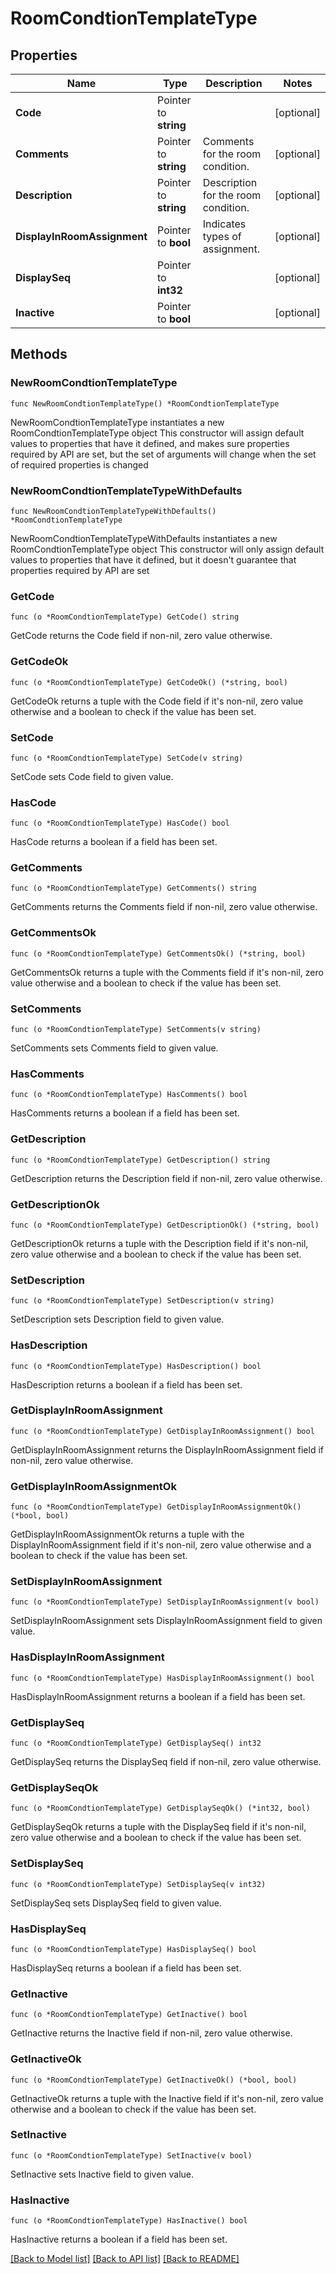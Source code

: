 # RoomCondtionTemplateType

## Properties

Name | Type | Description | Notes
------------ | ------------- | ------------- | -------------
**Code** | Pointer to **string** |  | [optional] 
**Comments** | Pointer to **string** | Comments for the room condition. | [optional] 
**Description** | Pointer to **string** | Description for the room condition. | [optional] 
**DisplayInRoomAssignment** | Pointer to **bool** | Indicates types of assignment. | [optional] 
**DisplaySeq** | Pointer to **int32** |  | [optional] 
**Inactive** | Pointer to **bool** |  | [optional] 

## Methods

### NewRoomCondtionTemplateType

`func NewRoomCondtionTemplateType() *RoomCondtionTemplateType`

NewRoomCondtionTemplateType instantiates a new RoomCondtionTemplateType object
This constructor will assign default values to properties that have it defined,
and makes sure properties required by API are set, but the set of arguments
will change when the set of required properties is changed

### NewRoomCondtionTemplateTypeWithDefaults

`func NewRoomCondtionTemplateTypeWithDefaults() *RoomCondtionTemplateType`

NewRoomCondtionTemplateTypeWithDefaults instantiates a new RoomCondtionTemplateType object
This constructor will only assign default values to properties that have it defined,
but it doesn't guarantee that properties required by API are set

### GetCode

`func (o *RoomCondtionTemplateType) GetCode() string`

GetCode returns the Code field if non-nil, zero value otherwise.

### GetCodeOk

`func (o *RoomCondtionTemplateType) GetCodeOk() (*string, bool)`

GetCodeOk returns a tuple with the Code field if it's non-nil, zero value otherwise
and a boolean to check if the value has been set.

### SetCode

`func (o *RoomCondtionTemplateType) SetCode(v string)`

SetCode sets Code field to given value.

### HasCode

`func (o *RoomCondtionTemplateType) HasCode() bool`

HasCode returns a boolean if a field has been set.

### GetComments

`func (o *RoomCondtionTemplateType) GetComments() string`

GetComments returns the Comments field if non-nil, zero value otherwise.

### GetCommentsOk

`func (o *RoomCondtionTemplateType) GetCommentsOk() (*string, bool)`

GetCommentsOk returns a tuple with the Comments field if it's non-nil, zero value otherwise
and a boolean to check if the value has been set.

### SetComments

`func (o *RoomCondtionTemplateType) SetComments(v string)`

SetComments sets Comments field to given value.

### HasComments

`func (o *RoomCondtionTemplateType) HasComments() bool`

HasComments returns a boolean if a field has been set.

### GetDescription

`func (o *RoomCondtionTemplateType) GetDescription() string`

GetDescription returns the Description field if non-nil, zero value otherwise.

### GetDescriptionOk

`func (o *RoomCondtionTemplateType) GetDescriptionOk() (*string, bool)`

GetDescriptionOk returns a tuple with the Description field if it's non-nil, zero value otherwise
and a boolean to check if the value has been set.

### SetDescription

`func (o *RoomCondtionTemplateType) SetDescription(v string)`

SetDescription sets Description field to given value.

### HasDescription

`func (o *RoomCondtionTemplateType) HasDescription() bool`

HasDescription returns a boolean if a field has been set.

### GetDisplayInRoomAssignment

`func (o *RoomCondtionTemplateType) GetDisplayInRoomAssignment() bool`

GetDisplayInRoomAssignment returns the DisplayInRoomAssignment field if non-nil, zero value otherwise.

### GetDisplayInRoomAssignmentOk

`func (o *RoomCondtionTemplateType) GetDisplayInRoomAssignmentOk() (*bool, bool)`

GetDisplayInRoomAssignmentOk returns a tuple with the DisplayInRoomAssignment field if it's non-nil, zero value otherwise
and a boolean to check if the value has been set.

### SetDisplayInRoomAssignment

`func (o *RoomCondtionTemplateType) SetDisplayInRoomAssignment(v bool)`

SetDisplayInRoomAssignment sets DisplayInRoomAssignment field to given value.

### HasDisplayInRoomAssignment

`func (o *RoomCondtionTemplateType) HasDisplayInRoomAssignment() bool`

HasDisplayInRoomAssignment returns a boolean if a field has been set.

### GetDisplaySeq

`func (o *RoomCondtionTemplateType) GetDisplaySeq() int32`

GetDisplaySeq returns the DisplaySeq field if non-nil, zero value otherwise.

### GetDisplaySeqOk

`func (o *RoomCondtionTemplateType) GetDisplaySeqOk() (*int32, bool)`

GetDisplaySeqOk returns a tuple with the DisplaySeq field if it's non-nil, zero value otherwise
and a boolean to check if the value has been set.

### SetDisplaySeq

`func (o *RoomCondtionTemplateType) SetDisplaySeq(v int32)`

SetDisplaySeq sets DisplaySeq field to given value.

### HasDisplaySeq

`func (o *RoomCondtionTemplateType) HasDisplaySeq() bool`

HasDisplaySeq returns a boolean if a field has been set.

### GetInactive

`func (o *RoomCondtionTemplateType) GetInactive() bool`

GetInactive returns the Inactive field if non-nil, zero value otherwise.

### GetInactiveOk

`func (o *RoomCondtionTemplateType) GetInactiveOk() (*bool, bool)`

GetInactiveOk returns a tuple with the Inactive field if it's non-nil, zero value otherwise
and a boolean to check if the value has been set.

### SetInactive

`func (o *RoomCondtionTemplateType) SetInactive(v bool)`

SetInactive sets Inactive field to given value.

### HasInactive

`func (o *RoomCondtionTemplateType) HasInactive() bool`

HasInactive returns a boolean if a field has been set.


[[Back to Model list]](../README.md#documentation-for-models) [[Back to API list]](../README.md#documentation-for-api-endpoints) [[Back to README]](../README.md)


